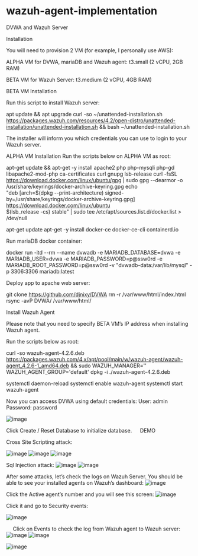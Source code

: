 # wazuh-agent-implementation

DVWA and Wazuh Server

Installation

You will need to provision 2 VM (for example, I personally use AWS):
 
ALPHA VM for DVWA, mariaDB and Wazuh agent:
t3.small (2 vCPU, 2GB RAM)
 
BETA VM for Wazuh Server:
t3.medium (2 vCPU, 4GB RAM)
 
BETA VM Installation
 
Run this script to install Wazuh server:
 
apt update && apt upgrade
curl -so ~/unattended-installation.sh https://packages.wazuh.com/resources/4.2/open-distro/unattended-installation/unattended-installation.sh && bash ~/unattended-installation.sh
 
The installer will inform you which credentials you can use to login to your Wazuh server.

ALPHA VM Installation 
Run the scripts below on ALPHA VM as root:
 
apt-get update && apt-get -y install apache2 php php-mysqli php-gd libapache2-mod-php ca-certificates curl gnupg lsb-release
curl -fsSL https://download.docker.com/linux/ubuntu/gpg | sudo gpg --dearmor -o /usr/share/keyrings/docker-archive-keyring.gpg
echo \
  "deb [arch=$(dpkg --print-architecture) signed-by=/usr/share/keyrings/docker-archive-keyring.gpg] https://download.docker.com/linux/ubuntu \
  $(lsb_release -cs) stable" | sudo tee /etc/apt/sources.list.d/docker.list > /dev/null
 
apt-get update
apt-get -y install docker-ce docker-ce-cli containerd.io
 
Run mariaDB docker container:

docker run -itd --rm --name dvwadb -e MARIADB_DATABASE=dvwa -e MARIADB_USER=dvwa -e MARIADB_PASSWORD=p@ssw0rd -e MARIADB_ROOT_PASSWORD=p@ssw0rd -v "dvwadb-data:/var/lib/mysql" -p 3306:3306 mariadb:latest
 
Deploy app to apache web server:

git clone https://github.com/djnixy/DVWA
rm -r /var/www/html/index.html
rsync -avP DVWA/ /var/www/html/
 
Install Wazuh Agent
 
Please note that you need to specify BETA VM’s IP address when installing Wazuh agent.

Run the scripts below as root:

curl -so wazuh-agent-4.2.6.deb https://packages.wazuh.com/4.x/apt/pool/main/w/wazuh-agent/wazuh-agent_4.2.6-1_amd64.deb && sudo WAZUH_MANAGER='<your wazuh server ip>' WAZUH_AGENT_GROUP='default' dpkg -i ./wazuh-agent-4.2.6.deb
 
systemctl daemon-reload
systemctl enable wazuh-agent
systemctl start wazuh-agent

Now you can access DVWA using default credentials:
User: admin
Password: password

![image](https://user-images.githubusercontent.com/17786996/161450639-8296cd16-9bb8-4bc1-835b-213eeda15ad0.png)


Click Create / Reset Database to initialize database.
 
DEMO

Cross Site Scripting attack:
 
![image](https://user-images.githubusercontent.com/17786996/161450644-d1935ef0-74da-4be9-926a-410facc22491.png)
![image](https://user-images.githubusercontent.com/17786996/161450646-9d7d4fa3-135d-4504-bd1d-61f200df59fd.png)
![image](https://user-images.githubusercontent.com/17786996/161450648-8fbab96d-e01e-4f60-bcaf-16647d279e81.png)


 
 
Sql Injection attack:
![image](https://user-images.githubusercontent.com/17786996/161450652-cc0638ca-8805-4587-9bc9-55bed8c0e24f.png)
![image](https://user-images.githubusercontent.com/17786996/161450658-b09d597c-b8a3-4085-bb0c-d9089518291b.png)


 
After some attacks, let’s check the logs on Wazuh Server. You should be able to see your installed agents on Wazuh’s dashboard:
![image](https://user-images.githubusercontent.com/17786996/161450663-f3533eac-c869-4e78-a0e5-d19b2baed32b.png)

Click the Active agent’s number and you will see this screen:
![image](https://user-images.githubusercontent.com/17786996/161450400-bb38a11d-6d78-4a86-b281-b34a82603950.png)

Click it and go to Security events:
 
![image](https://user-images.githubusercontent.com/17786996/161450388-20fb7f84-20f7-4d77-8da7-2f2b4732a0d1.png)



 
Click on Events to check the log from Wazuh agent to Wazuh server:
![image](https://user-images.githubusercontent.com/17786996/161450379-e2074e45-10fe-49d3-839d-0e0deed15913.png)
![image](https://user-images.githubusercontent.com/17786996/161450381-66b66d59-6991-4444-ab90-3441f587e2f1.png)

![image](https://user-images.githubusercontent.com/17786996/161450367-f19475f6-cdb3-4f0a-9c69-3094dee77727.png)


 
